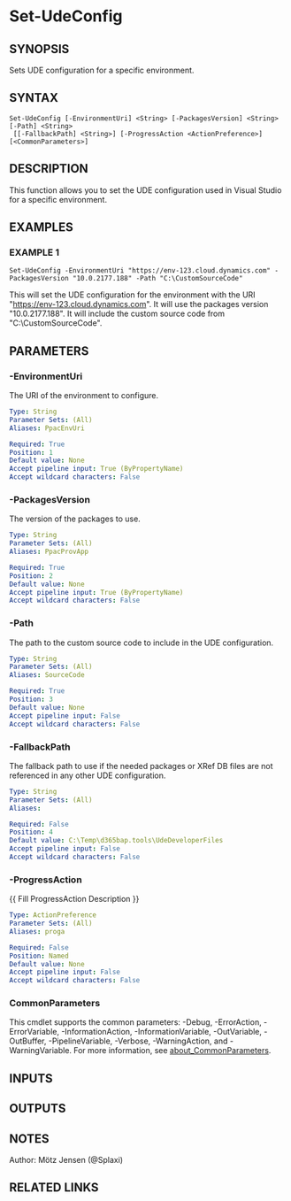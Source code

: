 ﻿---
external help file: d365bap.tools-help.xml
Module Name: d365bap.tools
online version:
schema: 2.0.0
---

# Set-UdeConfig

## SYNOPSIS
Sets UDE configuration for a specific environment.

## SYNTAX

```
Set-UdeConfig [-EnvironmentUri] <String> [-PackagesVersion] <String> [-Path] <String>
 [[-FallbackPath] <String>] [-ProgressAction <ActionPreference>] [<CommonParameters>]
```

## DESCRIPTION
This function allows you to set the UDE configuration used in Visual Studio for a specific environment.

## EXAMPLES

### EXAMPLE 1
```
Set-UdeConfig -EnvironmentUri "https://env-123.cloud.dynamics.com" -PackagesVersion "10.0.2177.188" -Path "C:\CustomSourceCode"
```

This will set the UDE configuration for the environment with the URI "https://env-123.cloud.dynamics.com".
It will use the packages version "10.0.2177.188".
It will include the custom source code from "C:\CustomSourceCode".

## PARAMETERS

### -EnvironmentUri
The URI of the environment to configure.

```yaml
Type: String
Parameter Sets: (All)
Aliases: PpacEnvUri

Required: True
Position: 1
Default value: None
Accept pipeline input: True (ByPropertyName)
Accept wildcard characters: False
```

### -PackagesVersion
The version of the packages to use.

```yaml
Type: String
Parameter Sets: (All)
Aliases: PpacProvApp

Required: True
Position: 2
Default value: None
Accept pipeline input: True (ByPropertyName)
Accept wildcard characters: False
```

### -Path
The path to the custom source code to include in the UDE configuration.

```yaml
Type: String
Parameter Sets: (All)
Aliases: SourceCode

Required: True
Position: 3
Default value: None
Accept pipeline input: False
Accept wildcard characters: False
```

### -FallbackPath
The fallback path to use if the needed packages or XRef DB files are not referenced in any other UDE configuration.

```yaml
Type: String
Parameter Sets: (All)
Aliases:

Required: False
Position: 4
Default value: C:\Temp\d365bap.tools\UdeDeveloperFiles
Accept pipeline input: False
Accept wildcard characters: False
```

### -ProgressAction
{{ Fill ProgressAction Description }}

```yaml
Type: ActionPreference
Parameter Sets: (All)
Aliases: proga

Required: False
Position: Named
Default value: None
Accept pipeline input: False
Accept wildcard characters: False
```

### CommonParameters
This cmdlet supports the common parameters: -Debug, -ErrorAction, -ErrorVariable, -InformationAction, -InformationVariable, -OutVariable, -OutBuffer, -PipelineVariable, -Verbose, -WarningAction, and -WarningVariable. For more information, see [about_CommonParameters](http://go.microsoft.com/fwlink/?LinkID=113216).

## INPUTS

## OUTPUTS

## NOTES
Author: Mötz Jensen (@Splaxi)

## RELATED LINKS

